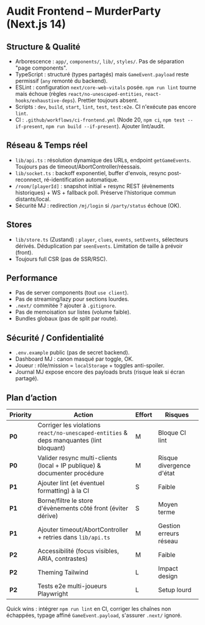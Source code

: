 ﻿# Audit Frontend – MurderParty (Next.js 14)

## Structure & Qualité
- Arborescence : `app/`, `components/`, `lib/`, `styles/`. Pas de séparation "page components".
- TypeScript : structuré (types partagés) mais `GameEvent.payload` reste permissif (`any` remonté du backend).
- ESLint : configuration `next/core-web-vitals` posée. `npm run lint` tourne mais échoue (règles `react/no-unescaped-entities`, `react-hooks/exhaustive-deps`). Prettier toujours absent.
- Scripts : `dev`, `build`, `start`, `lint`, `test`, `test:e2e`. CI n'exécute pas encore `lint`.
- CI : `.github/workflows/ci-frontend.yml` (Node 20, `npm ci`, `npm test --if-present`, `npm run build --if-present`). Ajouter lint/audit.

## Réseau & Temps réel
- `lib/api.ts` : résolution dynamique des URLs, endpoint `getGameEvents`. Toujours pas de timeout/AbortController/réessais.
- `lib/socket.ts` : backoff exponentiel, buffer d'envois, resync post-reconnect, ré-identification automatique.
- `/room/[playerId]` : snapshot initial + resync REST (évènements historiques) + WS + fallback poll. Préserve l'historique commun distants/local.
- Sécurité MJ : redirection `/mj/login` si `/party/status` échoue (OK).

## Stores
- `lib/store.ts` (Zustand) : `player`, `clues`, `events`, `setEvents`, sélecteurs dérivés. Déduplication par `seenEvents`. Limitation de taille à prévoir (front).
- Toujours full CSR (pas de SSR/RSC).

## Performance
- Pas de server components (tout `use client`).
- Pas de streaming/lazy pour sections lourdes.
- `.next/` commitée ? ajouter à `.gitignore`.
- Pas de memoisation sur listes (volume faible).
- Bundles globaux (pas de split par route).

## Sécurité / Confidentialité
- `.env.example` public (pas de secret backend).
- Dashboard MJ : canon masqué par toggle, OK.
- Joueur : rôle/mission = `localStorage` + toggles anti-spoiler.
- Journal MJ expose encore des payloads bruts (risque leak si écran partagé).

## Plan d’action
| Priority | Action | Effort | Risques |
|----------|--------|--------|---------|
| **P0** | Corriger les violations `react/no-unescaped-entities` & deps manquantes (lint bloquant) | M | Bloque CI lint |
| **P0** | Valider resync multi-clients (local + IP publique) & documenter procédure | M | Risque divergence d'état |
| **P1** | Ajouter lint (et éventuel formatting) à la CI | S | Faible |
| **P1** | Borne/filtre le store d'évènements côté front (éviter dérive) | S | Moyen terme |
| **P1** | Ajouter timeout/AbortController + retries dans `lib/api.ts` | M | Gestion erreurs réseau |
| **P2** | Accessibilité (focus visibles, ARIA, contrastes) | M | Faible |
| **P2** | Theming Tailwind | L | Impact design |
| **P2** | Tests e2e multi-joueurs Playwright | L | Setup lourd |

Quick wins : intégrer `npm run lint` en CI, corriger les chaînes non échappées, typage affiné `GameEvent.payload`, s'assurer `.next/` ignoré.

